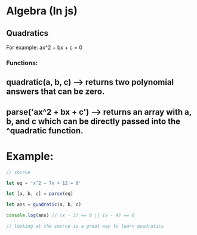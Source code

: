 # Algebra (In js)

## Quadratics

For example: ax^2 + bx + c = 0

### Functions: 

## quadratic(a, b, c) --> returns two polynomial answers that can be zero.

## parse('ax^2 + bx + c') --> returns an array with a, b, and c which can be directly passed into the ^quadratic function.

# Example:

```js
// source

let eq = 'x^2 − 7x + 12 = 0'

let [a, b, c] = parse(eq)

let ans = quadratic(a, b, c)

console.log(ans) // (x - 3) == 0 || (x - 4) == 0

// looking at the source is a great way to learn quadratics
```